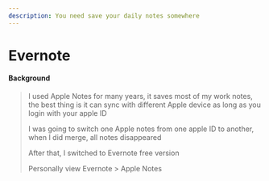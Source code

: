 ```yaml
---
description: You need save your daily notes somewhere
---
```


# Evernote



#### Background

> I used Apple Notes for many years, it saves most of my work notes, the best thing is it can sync with different Apple device as long as you login with your apple ID
>
> I was going to switch one Apple notes from one apple ID to another, when I did merge, all notes disappeared 
>
> After that, I switched to Evernote free version
>
> Personally view Evernote &gt; Apple Notes

